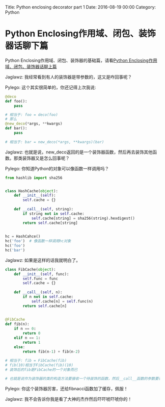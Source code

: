 Title: Python enclosing decorator part 1
Date: 2016-08-19 00:00
Category: Python


# Python Enclosing作用域、闭包、装饰器话聊下篇


Python Enclosing作用域、闭包、装饰器的基础篇，请看[Python Enclosing作用域、闭包、装饰器话聊上篇](https://github.com/pylego/blog/blob/master/posts/2016-08-11-python-decorator-part-0.md)

Jaglawz: 我经常看到有人的装饰器是带参数的，这又是咋回事呢？

Pylego: 这个其实很简单的，你还记得上次我说:

```python
@deco
def foo():
    pass

# 相当于: foo = deco(foo)
# 那么
@new_deco(*args, **kwargs)
def bar():
    pass
    
# 相当于: bar = new_deco(*args, **kwargs)(bar)
```

Jaglawz: 也就是说，new_deco返回的是一个装饰器函数，然后再去装饰其他函数。那类装饰器又是怎么回事呢？

Pylego: 你知道Python的对象可以像函数一样调用吗？

```python
from hashlib import sha256


class HashCache(object):
    def __init__(self):
        self.cache = {}
        
    def __call__(self, string):
        if string not in self.cache:
            self.cache[string] = sha256(string).hexdigest()
        return self.cache[string]
            
            
hc = HashCahce()
hc('foo')  # 像函数一样调用hc对象
hc('foo')
hc('bar')
```

Jaglawz: 如果是这样的话我就明白了。

```python
class FibCache(object):
    def __init__(self, func):
        self.func = func
        self.cache = {}
    
    def __call__(self, n):
        if n not in self.cache:
            self.cache[n] = self.func(n)
        return self.cache[n]
        
        
@FibCache
def fib(n):
    if n == 0:
        return 0
    elif n == 1:
        return 1
    else:
        return fib(n-1) + fib(n-2)
        
# 相当于: fib = FibCache(fib)
# fib(10)相当于FibCache(fib)(10)
# 装饰后的fib是FibCache的一个对象而已

# 也就是说作为装饰器的类的构造方法要接收一个待装饰的函数，然后__call__函数的参数要和待装饰的函数的参数是一样的(除了self)，这样的类就可以用来装饰函数了
```


Pylego: 你这个装饰器厉害，还给fibnacci函数加了缓存，佩服！

Jaglawz: 我不会告诉你我是看了大神的杰作然后吓吓唬吓唬你的！